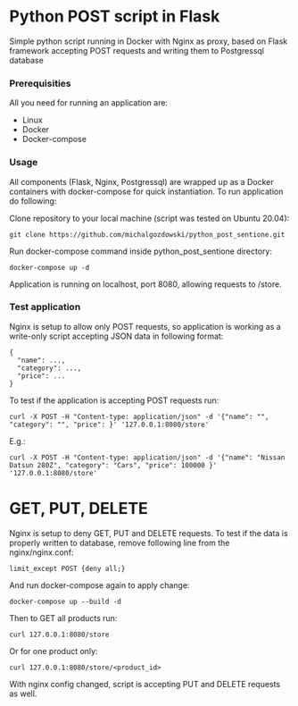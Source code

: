 # Python POST script in Flask
Simple python script running in Docker with Nginx as proxy, based on Flask framework accepting POST requests and writing them to Postgressql database

### Prerequisities
All you need for running an application are:
 * Linux
 * Docker
 * Docker-compose

### Usage
All components (Flask, Nginx, Postgressql) are wrapped up as a Docker containers with docker-compose for quick instantiation. To run application do following:

Clone repository to your local machine (script was tested on Ubuntu 20.04):
```
git clone https://github.com/michalgozdowski/python_post_sentione.git
```
Run docker-compose command inside python_post_sentione directory:
```
docker-compose up -d
```
Application is running on localhost, port 8080, allowing requests to /store.  

### Test application
Nginx is setup to allow only POST requests, so application is working as a write-only script accepting JSON data in following format:
```
{
  "name": ...,
  "category": ...,
  "price": ...
}
```
To test if the application is accepting POST requests run:
```
curl -X POST -H "Content-type: application/json" -d '{"name": "", "category": "", "price": }' '127.0.0.1:8080/store'
```
E.g.:
```
curl -X POST -H "Content-type: application/json" -d '{"name": "Nissan Datsun 280Z", "category": "Cars", "price": 100000 }' '127.0.0.1:8080/store'
```

# GET, PUT, DELETE
Nginx is setup to deny GET, PUT and DELETE requests. To test if the data is properly written to database, remove following line from the nginx/nginx.conf:
```
limit_except POST {deny all;}
```
And run docker-compose again to apply change:
```
docker-compose up --build -d 
```

Then to GET all products run:
```
curl 127.0.0.1:8080/store
```

Or for one product only:
```
curl 127.0.0.1:8080/store/<product_id>
```

With nginx config changed, script is accepting PUT and DELETE requests as well. 
